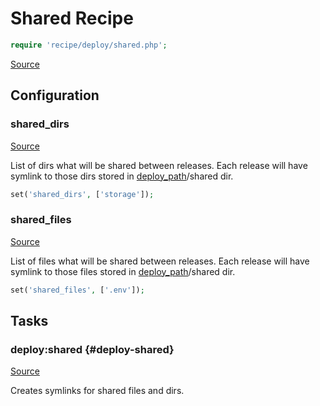 <!-- DO NOT EDIT THIS FILE! -->
<!-- Instead edit recipe/deploy/shared.php -->
<!-- Then run bin/docgen -->

# Shared Recipe

```php
require 'recipe/deploy/shared.php';
```

[Source](/recipe/deploy/shared.php)


## Configuration
### shared_dirs
[Source](https://github.com/deployphp/deployer/blob/master/recipe/deploy/shared.php#L13)

List of dirs what will be shared between releases.
Each release will have symlink to those dirs stored in [deploy_path](/docs/recipe/common.md#deploy_path)/shared dir.
```php
set('shared_dirs', ['storage']);
```



### shared_files
[Source](https://github.com/deployphp/deployer/blob/master/recipe/deploy/shared.php#L20)

List of files what will be shared between releases.
Each release will have symlink to those files stored in [deploy_path](/docs/recipe/common.md#deploy_path)/shared dir.
```php
set('shared_files', ['.env']);
```




## Tasks

### deploy:shared {#deploy-shared}
[Source](https://github.com/deployphp/deployer/blob/master/recipe/deploy/shared.php#L23)

Creates symlinks for shared files and dirs.




